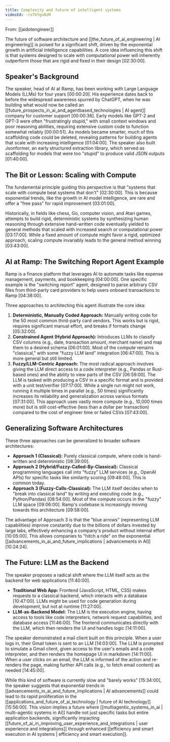 ```yaml
---
title: Complexity and future of intelligent systems
videoId: -rsTkYgnNzM
---
```


From: [[aidotengineer]] <br/> 

The future of software architecture and [[the_future_of_ai_engineering | AI engineering]] is poised for a significant shift, driven by the exponential growth in artificial intelligence capabilities. A core idea influencing this shift is that systems designed to scale with computational power will inherently outperform those that are rigid and fixed in their design <a class="yt-timestamp" data-t="02:30:00">[02:30:00]</a>.

## Speaker's Background

The speaker, head of AI at Ramp, has been working with Large Language Models (LLMs) for four years <a class="yt-timestamp" data-t="00:00:20">[00:00:20]</a>. His experience dates back to before the widespread awareness spurred by ChatGPT, when he was building what would now be called an [[future_prospects_in_ai_and_agentbased_technologies | AI agent]] company for customer support <a class="yt-timestamp" data-t="00:00:36">[00:00:36]</a>. Early models like GPT-2 and GPT-3 were often "frustratingly stupid," with small context windows and poor reasoning abilities, requiring extensive custom code to function somewhat reliably <a class="yt-timestamp" data-t="00:00:51">[00:00:51]</a>. As models became smarter, much of this scaffolding code could be deleted, revealing patterns for building agents that scale with increasing intelligence <a class="yt-timestamp" data-t="01:04:00">[01:04:00]</a>. The speaker also built Jsonformer, an early structured extraction library, which served as scaffolding for models that were too "stupid" to produce valid JSON outputs <a class="yt-timestamp" data-t="01:40:00">[01:40:00]</a>.

## The Bit or Lesson: Scaling with Compute

The fundamental principle guiding this perspective is that "systems that scale with compute beat systems that don't" <a class="yt-timestamp" data-t="02:30:00">[02:30:00]</a>. This is because exponential trends, like the growth in AI model intelligence, are rare and offer a "free pass" for rapid improvement <a class="yt-timestamp" data-t="03:01:00">[03:01:00]</a>.

Historically, in fields like chess, Go, computer vision, and Atari games, attempts to build rigid, deterministic systems by synthesizing human reasoning through extensive hand-written code eventually yielded to general methods that scaled with increased search or computational power <a class="yt-timestamp" data-t="03:17:00">[03:17:00]</a>. While a fixed amount of compute might favor a rigid, optimized approach, scaling compute invariably leads to the general method winning <a class="yt-timestamp" data-t="03:43:00">[03:43:00]</a>.

## AI at Ramp: The Switching Report Agent Example

Ramp is a finance platform that leverages AI to automate tasks like expense management, payments, and bookkeeping <a class="yt-timestamp" data-t="04:00:00">[04:00:00]</a>. One specific example is the "switching report" agent, designed to parse arbitrary CSV files from third-party card providers to help users onboard transactions to Ramp <a class="yt-timestamp" data-t="04:38:00">[04:38:00]</a>.

Three approaches to architecting this agent illustrate the core idea:

1.  **Deterministic, Manually Coded Approach:** Manually writing code for the 50 most common third-party card vendors. This works but is rigid, requires significant manual effort, and breaks if formats change <a class="yt-timestamp" data-t="05:32:00">[05:32:00]</a>.
2.  **Constrained Agent (Hybrid Approach):** Introduces LLMs to classify CSV columns (e.g., date, transaction amount, merchant name) and map them to a desired schema <a class="yt-timestamp" data-t="06:01:00">[06:01:00]</a>. Most of the compute remains "classical," with some "fuzzy LLM land" integration <a class="yt-timestamp" data-t="06:47:00">[06:47:00]</a>. This is more general but still limited.
3.  **Fuzzy/LLM-Centric Approach:** The most radical approach involves giving the LLM direct access to a code interpreter (e.g., Pandas or Rust-based ones) and the ability to view parts of the CSV <a class="yt-timestamp" data-t="06:59:00">[06:59:00]</a>. The LLM is tasked with producing a CSV in a specific format and is provided with a unit test/verifier <a class="yt-timestamp" data-t="07:17:00">[07:17:00]</a>. While a single run might not work, running it multiple times in parallel (e.g., 50 times) significantly increases its reliability and generalization across various formats <a class="yt-timestamp" data-t="07:31:00">[07:31:00]</a>. This approach uses vastly more compute (e.g., 10,000 times more) but is still cost-effective (less than a dollar per transaction) compared to the cost of engineer time or failed CSVs <a class="yt-timestamp" data-t="07:43:00">[07:43:00]</a>.

## Generalizing Software Architectures

These three approaches can be generalized to broader software architectures:

*   **Approach 1 (Classical):** Purely classical compute, where code is hand-written and deterministic <a class="yt-timestamp" data-t="08:39:00">[08:39:00]</a>.
*   **Approach 2 (Hybrid/Fuzzy-Called-By-Classical):** Classical programming languages call into "fuzzy" LLM services (e.g., OpenAI APIs) for specific tasks like similarity scoring <a class="yt-timestamp" data-t="09:48:00">[09:48:00]</a>. This is common today.
*   **Approach 3 (Fuzzy-Calls-Classical):** The LLM itself decides when to "break into classical land" by writing and executing code (e.g., Python/Pandas) <a class="yt-timestamp" data-t="08:54:00">[08:54:00]</a>. Most of the compute occurs in the "fuzzy" LLM space <a class="yt-timestamp" data-t="09:06:00">[09:06:00]</a>. Ramp's codebase is increasingly moving towards this architecture <a class="yt-timestamp" data-t="09:58:00">[09:58:00]</a>.

The advantage of Approach 3 is that the "blue arrows" (representing LLM capabilities) improve constantly due to the billions of dollars invested by large labs, effectively enhancing a company's product without internal effort <a class="yt-timestamp" data-t="10:05:00">[10:05:00]</a>. This allows companies to "hitch a ride" on the exponential [[advancements_in_ai_and_future_implications | advancements in AI]] <a class="yt-timestamp" data-t="10:24:00">[10:24:24]</a>.

## The Future: LLM as the Backend

The speaker proposes a radical shift where the LLM itself acts as the backend for web applications <a class="yt-timestamp" data-t="11:40:00">[11:40:00]</a>.

*   **Traditional Web App:** Frontend (JavaScript, HTML, CSS) makes requests to a classical backend, which interacts with a database <a class="yt-timestamp" data-t="10:47:00">[10:47:00]</a>. LLMs might be used for code generation during development, but not at runtime <a class="yt-timestamp" data-t="11:27:00">[11:27:00]</a>.
*   **LLM-as-Backend Model:** The LLM is the execution engine, having access to tools like code interpreters, network request capabilities, and database access <a class="yt-timestamp" data-t="11:46:00">[11:46:00]</a>. The frontend communicates directly with the LLM, which then renders the UI and handles logic <a class="yt-timestamp" data-t="14:11:00">[14:11:00]</a>.

The speaker demonstrated a mail client built on this principle. When a user logs in, their Gmail token is sent to an LLM <a class="yt-timestamp" data-t="14:03:00">[14:03:00]</a>. The LLM is prompted to simulate a Gmail client, given access to the user's emails and a code interpreter, and then renders the homepage UI in markdown <a class="yt-timestamp" data-t="14:11:00">[14:11:00]</a>. When a user clicks on an email, the LLM is informed of the action and re-renders the page, making further API calls (e.g., to fetch email content) as needed <a class="yt-timestamp" data-t="14:45:00">[14:45:00]</a>.

While this kind of software is currently slow and "barely works" <a class="yt-timestamp" data-t="15:34:00">[15:34:00]</a>, the speaker suggests that exponential trends in [[advancements_in_ai_and_future_implications | AI advancements]] could lead to its rapid proliferation in the [[applications_and_future_of_ai_technology | future of AI technology]] <a class="yt-timestamp" data-t="15:56:00">[15:56:00]</a>. This vision implies a future where [[multiagentic_systems_in_ai | multi-agentic systems in AI]] handle not just specific tasks but entire application backends, significantly impacting [[future_of_ai_in_improving_user_experience_and_integrations | user experience and integrations]] through enhanced [[efficiency and smart execution in AI systems | efficiency and smart execution]].
